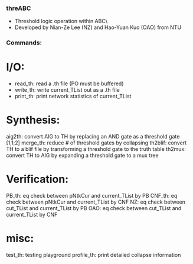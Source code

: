 ### threABC
- Threshold logic operation within ABC\
- Developed by Nian-Ze Lee (NZ) and Hao-Yuan Kuo (OAO) from NTU

### Commands:
# I/O:
- read_th: read a .th file (PO must be buffered)
- write_th: write current_TList out as a .th file
- print_th: print network statistics of current_TList
# Synthesis:
aig2th:   convert AIG to TH by replacing an AND gate as a threshold gate [1,1;2]
merge_th: reduce # of threshold gates by collapsing
th2blif:  convert TH to a blif file by transforming a threshold gate to the truth table
th2mux:   convert TH to AIG by expanding a threshold gate to a mux tree
# Verification:
PB_th: eq check between pNtkCur and current_TList by PB
CNF_th: eq check between pNtkCur and current_TList by CNF
NZ: eq check between cut_TList and current_TList by PB
OAO: eq check between cut_TList and current_TList by CNF
# misc:
test_th: testing playground
profile_th: print detailed collapse information
